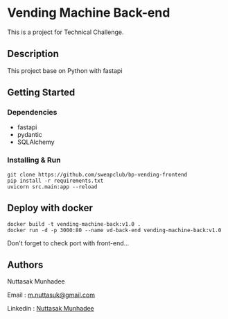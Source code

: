 # Vending Machine Back-end

This is a project for Technical Challenge.

## Description

This project base on Python with fastapi

## Getting Started

### Dependencies

* fastapi
* pydantic
* SQLAlchemy

### Installing & Run

```
git clone https://github.com/sweapclub/bp-vending-frontend
pip install -r requirements.txt
uvicorn src.main:app --reload
```

## Deploy with docker

```
docker build -t vending-machine-back:v1.0 .
docker run -d -p 3000:80 --name vd-back-end vending-machine-back:v1.0 
```
Don't forget to check port with front-end...

## Authors

Nuttasak Munhadee

Email : m.nuttasuk@gmail.com

Linkedin :  [Nuttasak Munhadee](https://www.linkedin.com/in/nuttasuk-munhadee/)